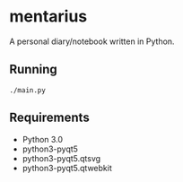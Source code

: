 # mentarius
A personal diary/notebook written in Python.

## Running
```
./main.py
```

## Requirements
- Python 3.0
- python3-pyqt5
- python3-pyqt5.qtsvg
- python3-pyqt5.qtwebkit
